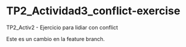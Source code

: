 # TP2_Actividad3_conflict-exercise
TP2_Activ2 - Ejercicio para lidiar con conflict

Este es un cambio en la feature branch.
